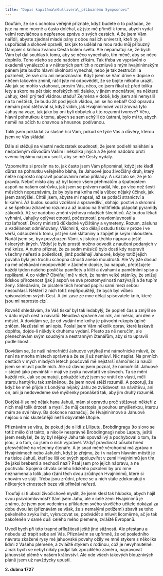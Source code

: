 ```yaml
---
title: "Dopis kapitána\nGullivera\_příbuznému Sympsonovi"
---
```


Doufám, že se s ochotou veřejně přiznáte, když budete o to požádán, že jste na mne mocně a často doléhal, až jste mě přiměl k tomu, abych vydal velmi rozvláčnou a nepřesnou zprávu o svých cestách. A že jsem Vám nařídil, abyste zjednal mladé pány z obou našich univerzit, kteří by ji uspořádali a slohově opravili, tak jak to udělal na mou radu můj příbuzný Dampier s knihou zvanou Cesta kolem světa. Ale nepamatuji se, že bych Vám byl dal souhlas k tomu, aby se něco vynechalo, tím méně, aby se něco doplnilo. Toho všeho se zde nadobro zříkám. Tak třeba ve vyprávění o akademii vynálezců a v některých partiích o rozmluvě s mým hvajninimským pánem jste buďto hlavní okolnosti vynechal, nebo je tak zestručnil a pozměnil, že své dílo ani nepoznávám. Když jsem se Vám dříve v dopise o něčem takovém zmínil, ráčil jste mi odpovědět, že se bojíte někoho urazit. Ale jak se mohlo vztahovat, prosím Vás, něco, co jsem říkal už před tolika lety a skoro na pět tisíc mořských mil daleko, v jiném mocnářství, na některé Jahuy, kteří prý teď vládnou stádu? Zejména v době, kdy jsem ani nemyslil na to neštěstí, že budu žít pod jejich vládou, ani se ho nebál? Což opravdu nemám proč stěžovat si, když vidím, jak Hvajninimové vozí zrovna tyto Jahuy na voze, tak jako by oni byli dobytek a tito rozumní tvorové? Věru, hlavní pohnutkou k tomu, abych se sem uchýlil do ústraní, bylo mi to, abych neměl na očích tu ohavnou a hnusnou podívanou.

Tolik jsem pokládal za slušné říci Vám, pokud se týče Vás a důvěry, kterou jsem ve Vás skládal.

Dále si stěžuji na vlastní nedostatek soudnosti, že jsem podlehl naléhání a nesprávným důvodům Vašim i několika jiných a že jsem nadobro proti svému lepšímu názoru svolil, aby se mé Cesty vydaly.

Vzpomeňte si prosím na to, jak často jsem Vám připomínal, když jste kladl důraz na pohnutku veřejného blaha, že Jahuové jsou živočišný druh, který nelze naprosto napravit poučováním nebo příklady. A ukázalo se, že je to pravda. Neboť místo aby už byl konec všem přehmatům a špatnostem aspoň na našem ostrůvku, jak jsem se právem nadál, hle, po více než šesti měsících nepoznávám, že by byla má kniha měla vůbec nějaký účinek, jak jsem zamýšlel. Chtěl jsem, abyste mi napsal, až se potlačí stranictví a klikaření. Až budou soudci vzdělaní a spravedliví, obhájci poctiví a skromní a se špetkou zdravého rozumu a až budou na Smithfieldu plápolat pyramidy zákoníků. Až se nadobro změní výchova mladých šlechticů. Až budou lékaři vyhnáni, Jahujky oplývat ctností, počestností, pravdomluvností a rozšafností. Dvory ministrů důkladně vyčištěny a vymeteny. Rozum, zásluha a vzdělanost odměňovány. Všichni ti, kdo dělají ostudu tisku v próze i ve verši, odsouzeni k tomu, jíst jen své slátaniny a zapíjet je svým inkoustem. Nadál jsem se, byv povzbuzen Vámi, s jistotou těchto náprav a ještě tisícerých jiných. Vždyť je bylo prostě možno odvodit z naučení podaných v mé knize. A nutno přiznat, že za sedm měsíců bylo dosti kdy napravit všechny neřesti a pošetilosti, jimž podléhají Jahuové, kdyby totiž jejich povaha byla jen trochu schopna ctnosti anebo moudrosti. Ale Vy jste dosud na mé očekávání neodpověděl v žádném dopise, ba naopak, přetěžujete každý týden našeho poslíčka pamflety a klíči a úvahami a pamětními spisy a replikami. A co vidím? Obviňují mě v nich, že haním velké státníky, že snižuji lidskou přirozenost (jak ji aspoň ve své prostomyslnosti nazývají) a že tupím ženy. Shledávám, že pisatelé těch hromad papíru sami mezi sebou nesouhlasí. Někteří z nich totiž nepřipouštějí, že bych byl vůbec spisovatelem svých Cest. A jiní zase ze mne dělají spisovatele knih, které jsou mi naprosto cizí.

Rovněž shledávám, že Váš tiskař byl tak ledabylý, že popletl čas a zmýlil se v datu mých cest a návratů. Neudává správně ani rok, ani měsíc, ani den v měsíci. A dovídám se, že od vydání mé knihy je původní rukopis úplně zničen. Nezůstal mi ani opis. Poslal jsem Vám několik oprav, které laskavě doplňte, dojde-li někdy k druhému vydání. Přesto za ně neručím, ale přenechávám svým soudným a nestranným čtenářům, aby si to upravili podle libosti.

Dovídám se, že naši námořničtí Jahuové vytýkají mé námořnické mluvě, že není na mnoha místech správná a že se jí už nemluví. Nic naplat. Na prvních cestách v mých mladých letech poučovali mě nejstarší námořníci a naučil jsem se mluvit podle nich. Ale už dávno jsem poznal, že námořničtí Jahuové – stejně jako pevninští – mají ve zvyku novotařit ve slovech. Ta se mění každý rok. Jak se pamatuji, pokaždé když jsem se vrátil do vlasti, měli starou hantýrku tak změněnou, že jsem nové stěží rozuměl. A pozoruji, že když ke mně přijde z Londýna nějaký Jahu ze zvědavosti na návštěvu, ani on, ani já nedovedeme své myšlenky pronášeti tak, aby jim druhý rozuměl.

Dotýká-li se mě nějak hana Jahuů, mám si opravdu proč stěžovat: někteří z nich mají tolik drzosti a myslí, že můj cestopis je pouhou smyšlenkou, kterou mám ze své hlavy. Ba dokonce naznačují, že Hvajninimové a Jahuové nejsou o nic skutečnější nežli obyvatelé Utopie.

Přiznávám se věru, že pokud jde o lidi z Liliputu, Brobdingragu (to slovo se totiž mělo číst takto, a nikoliv nesprávně Brobdingnag) nebo Laputy, ještě jsem neslyšel, že by byl nějaký Jahu tak opovážlivý a pochyboval o tom, že jsou, a o tom, co jsem o nich vyprávěl. Vždyť pravdivost působí hned přesvědčivě na všechny čtenáře. A je snad méně věrohodná má zpráva o Hvajninimech nebo Jahuích, když je zřejmo, že i v našem hlavním městě je na tisíce Jahuů, kteří se liší od svých spoluzvířat v zemi Hvajninimů jen tím, že jaksi brebentí a nechodí nazí? Psal jsem pro jejich nápravu, a ne pochvalu. Spojená chvála celého lidského pokolení by pro mne neznamenala tolik jako ržání těch dvou zrůdných Hvajninimů, které si chovám ve stáji. Třeba jsou zrůdní, přece se u nich stále zdokonaluji v některých ctnostech beze vší příměsi neřesti.

Troufají si ti ubozí živočichové myslit, že jsem klesl tak hluboko, abych hájil svou pravdomluvnost? Sám jsem Jahu, ale v celé zemi Hvajninimů je známo, že jsem pod vedením a příkladem svého skvělého učitele dokázal za dobu dvou let (přiznávám se však, že s nemalými potížemi) zbavit se toho pekelného zvyku lhát, vykrucovat se, podvádět a mluvit licoměrné, ač je tak zakořeněn v samé duši celého mého plemene, zvláště Evropanů.

Uvedl bych při této trapné příležitosti ještě jiné stížnosti. Ale přestanu a nebudu už trápit sebe ani Vás. Přiznávám se upřímně, že od posledního návratu zkažené rysy mé jahuovské povahy ožily ve mně stykem s několika lidmi z Vašeho plemene, a zvláště stykem s rodinou, což je nevyhnutelné. Jinak bych se nebyl nikdy podjal tak zpozdilého záměru, napravovat jahuovské plémě v našem království. Ale ode všech takových blouznivých plánů jsem už navždycky upustil.

__2\. dubna 1727__
